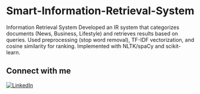 # Smart-Information-Retrieval-System
Information Retrieval System Developed an IR system that categorizes documents (News, Business, Lifestyle) and retrieves results based on queries. Used preprocessing (stop word removal), TF-IDF vectorization, and cosine similarity for ranking. Implemented with NLTK/spaCy and scikit-learn.
## Connect with me  
[![LinkedIn](https://img.shields.io/badge/LinkedIn-Profile-blue?logo=linkedin&logoColor=white)](https://www.linkedin.com/in/haya-a-593b77241?utm_source=share&utm_campaign=share_via&utm_content=profile&utm_medium=ios_app)
